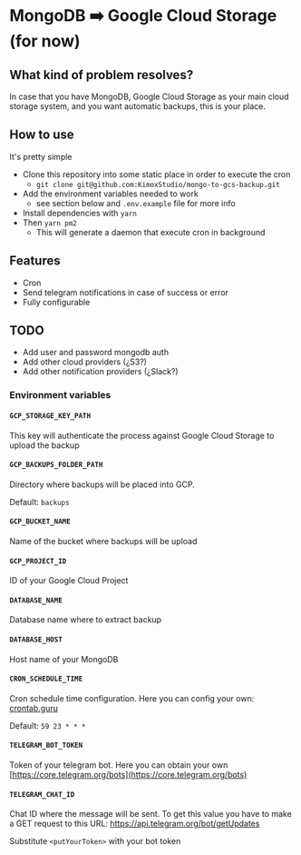 # MongoDB ➡️ Google Cloud Storage (for now)

## What kind of problem resolves?

In case that you have MongoDB, Google Cloud Storage as your main cloud storage system, and you want automatic backups, this is your place.

## How to use

It's pretty simple

- Clone this repository into some static place in order to execute the cron
  - `git clone git@github.com:KimoxStudio/mongo-to-gcs-backup.git`
- Add the environment variables needed to work
  - see section below and `.env.example` file for more info
- Install dependencies with `yarn`
- Then `yarn pm2`
  - This will generate a daemon that execute cron in background

## Features

- Cron
- Send telegram notifications in case of success or error
- Fully configurable

## TODO

- Add user and password mongodb auth
- Add other cloud providers (¿S3?)
- Add other notification providers (¿Slack?)

### Environment variables

#### `GCP_STORAGE_KEY_PATH`

This key will authenticate the process against Google Cloud Storage to upload the backup

#### `GCP_BACKUPS_FOLDER_PATH`

Directory where backups will be placed into GCP.

Default: `backups`

#### `GCP_BUCKET_NAME`

Name of the bucket where backups will be upload

#### `GCP_PROJECT_ID`

ID of your Google Cloud Project

#### `DATABASE_NAME`

Database name where to extract backup

#### `DATABASE_HOST`

Host name of your MongoDB

#### `CRON_SCHEDULE_TIME`

Cron schedule time configuration. Here you can config your own: [crontab.guru](https://crontab.guru/#59_23_*_*_*)

Default: `59 23 * * *`

#### `TELEGRAM_BOT_TOKEN`

Token of your telegram bot. Here you can obtain your own [https://core.telegram.org/bots](https://core.telegram.org/bots)

#### `TELEGRAM_CHAT_ID`

Chat ID where the message will be sent. To get this value you have to make a GET request to this URL: [https://api.telegram.org/bot<putYourToken>/getUpdates](https://api.telegram.org/bot<putYourToken>/getUpdates)

Substitute `<putYourToken>` with your bot token
